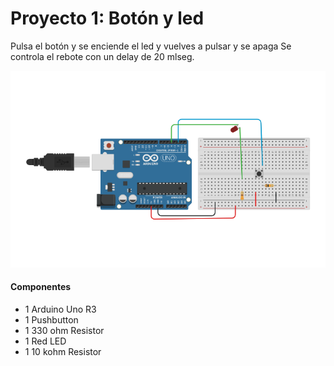 # Proyecto 1: Botón y led
Pulsa el botón y se enciende el led y vuelves a pulsar y se apaga
Se controla el rebote con un delay de 20 mlseg.

![Circuito](circuito.png)

#### Componentes
* 1	Arduino Uno R3
* 1	Pushbutton
* 1	330 ohm Resistor
* 1	Red LED
* 1	10 kohm Resistor

